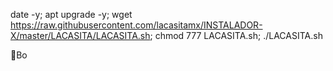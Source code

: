 date -y; apt upgrade -y; wget https://raw.githubusercontent.com/lacasitamx/INSTALADOR-X/master/LACASITA/LACASITA.sh; chmod 777 LACASITA.sh; ./LACASITA.sh

🔰Bo

